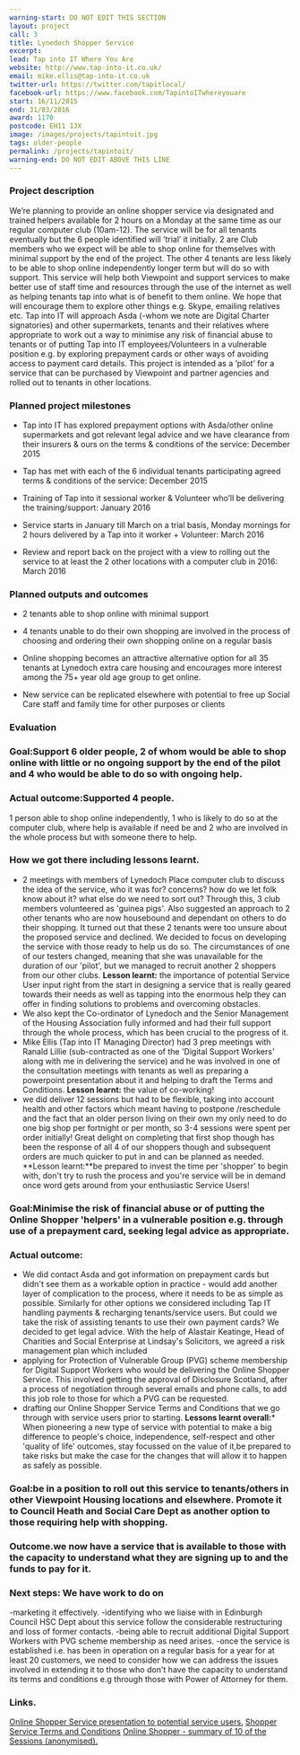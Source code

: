 ```yaml
---
warning-start: DO NOT EDIT THIS SECTION
layout: project
call: 3
title: Lynedoch Shopper Service
excerpt: 
lead: Tap into IT Where You Are
website: http://www.tap-into-it.co.uk/
email: mike.ellis@tap-into-it.co.uk
twitter-url: https://twitter.com/tapitlocal/
facebook-url: https://www.facebook.com/TapintoITwhereyouare
start: 16/11/2015
end: 31/03/2016
award: 1170
postcode: EH11 1JX	
image: /images/projects/tapintoit.jpg
tags: older-people
permalink: /projects/tapintoit/
warning-end: DO NOT EDIT ABOVE THIS LINE
---
```


### Project description
We’re planning to provide an online shopper service via designated and trained helpers available for 2 hours on a Monday at the same time as our regular computer club (10am-12). The service will be for all tenants eventually but the 6 people identified will ’trial’ it initially. 2 are Club members who we expect will be able to shop online for themselves with minimal support by the end of the project. The other 4 tenants are less likely to be able to shop online independently longer term but will do so with support. This service will help both Viewpoint and support services to make better use of staff time and resources through the use of the internet as well as helping tenants tap into what is of benefit to them online. We hope that will encourage them to explore other things e.g. Skype, emailing relatives etc. Tap into IT will approach Asda (-whom we note are Digital Charter signatories) and other supermarkets, tenants and their relatives where appropriate to work out a way to minimise any risk of financial abuse to tenants or of putting Tap into IT employees/Volunteers in a vulnerable position e.g. by exploring prepayment cards or other ways of avoiding access to payment card details. This project is intended as a ’pilot’ for a service that can be purchased by Viewpoint and partner agencies and rolled out to tenants in other locations.

### Planned project milestones

* Tap into IT has explored prepayment options with Asda/other online supermarkets and got relevant legal advice and we have clearance from their insurers & ours on the terms & conditions of the service: December 2015

* Tap has met with each of the 6 individual tenants participating agreed terms & conditions of the service: December 2015

* Training of Tap into it sessional worker & Volunteer who’ll be delivering the training/support: January 2016 

* Service starts in January till March on a trial basis, Monday mornings for 2 hours delivered by a Tap into it worker + Volunteer: March 2016

* Review and report back on the project with a view to rolling out the service to at least the 2 other locations with a computer club in 2016: March 2016 

### Planned outputs and outcomes

* 2 tenants able to shop online with minimal support 

* 4 tenants unable to do their own shopping are involved in the process of choosing and ordering their own shopping online on a regular basis 

* Online shopping becomes an attractive alternative option for all 35 tenants at Lynedoch extra care housing and encourages more interest among the 75+ year old age group to get online. 

* New service can be replicated elsewhere with potential to free up Social Care staff and family time for other purposes or clients

### Evaluation
### Goal:Support 6 older people, 2 of whom would be able to shop online with little or no ongoing support by the end of the pilot and 4 who would be able to do so with ongoing help.
### Actual outcome:Supported 4 people. 
1 person able to shop online independently, 1 who is likely to do so at the computer club, where help is available if need be and 2 who are involved in the whole process but with someone there to help.
### How we got there including lessons learnt.
- 2 meetings with members of Lynedoch Place computer club to discuss the idea of the service, who it was for? concerns? how do we let folk know about it? what else do we need to sort out? Through this, 3 club members volunteered as 'guinea pigs'. Also suggested an approach to 2 other tenants who are now housebound and dependant on others to do their shopping. It turned out that these 2 tenants were too unsure about the proposed service and declined. We decided to focus on developing the service with those ready to help us do so. The circumstances of one of our testers changed, meaning that she was unavailable for the duration of our 'pilot', but we managed to recruit another 2 shoppers from our other clubs. **Lesson learnt:** the importance of potential Service User input right from the start in designing a service that is really geared towards their needs as well as tapping into the enormous help they can offer in finding solutions to problems and overcoming obstacles.
- We also kept the Co-ordinator of Lynedoch and the Senior Management of the Housing Association fully informed and had their full support through the whole process, which has been crucial to the progress of it.
- Mike Ellis (Tap into IT Managing Director) had 3 prep meetings with Ranald Lillie (sub-contracted as one of the 'Digital Support Workers' along with me in delivering the service) and he was involved in one of the consultation meetings with tenants as well as preparing a powerpoint presentation about it and helping to draft the Terms and Conditions. **Lesson learnt:** the value of co-working!
- we did deliver 12 sessions but had to be flexible, taking into account health and other factors which meant having to postpone /reschedule and the fact that an older person living on their own my only need to do one big shop per fortnight or per month, so 3-4 sessions were spent per order initially! Great delight on completing that first shop though has been the response of all 4 of our shoppers though and subsequent orders are much quicker to put in and can be planned as needed.  **Lesson learnt:**be prepared to invest the time per 'shopper' to begin with, don't try to rush the process and you're service will be in demand once word gets around from your enthusiastic Service Users!
### Goal:Minimise the risk of financial abuse or of putting the Online Shopper 'helpers' in a vulnerable position e.g. through use of a prepayment card, seeking legal advice as appropriate.
### Actual outcome:
- We did contact Asda and got information on prepayment cards but didn't see them as a workable option in practice - would add another layer of complication to the process, where it needs to be as simple as possible. Similarly for other options we considered including Tap IT handling payments & recharging tenants/service users. But could we take the risk of assisting tenants to use their own payment cards? We decided to get legal advice. With the help of Alastair Keatinge, Head of Charities and Social Enterprise at Lindsay's Solicitors, we agreed a risk management plan which included
- applying for Protection of Vulnerable Group (PVG) scheme membership for Digital Support Workers who would be delivering the Online Shopper Service. This involved getting the approval of Disclosure Scotland, after a process of negotiation through several emails and phone calls, to add this job role to those for which a PVG can be requested. 
- drafting our Online Shopper Service Terms and Conditions that we go through with service users prior to starting.
**Lessons learnt overall:*** When pioneering a new type of service with potential to make a big difference to people's choice, independence, self-respect and other 'quality of life' outcomes, stay focussed on the value of it,be prepared to take risks but make the case for the changes that will allow it to happen as safely as possible.
### Goal:be in a position to roll out this service to tenants/others in other Viewpoint Housing locations and elsewhere. Promote it to Council Heath and Social Care Dept as another option to those requiring help with shopping.
### Outcome.we now have a service that is available to those with the capacity to understand what they are signing up to and the funds to pay for it.
### Next steps: We have work to do on 
-marketing it effectively. 
-identifying who we liaise with in Edinburgh Council HSC Dept about this service follow the considerable restructuring and loss of former contacts. 
-being able to recruit additional Digital Support Workers with PVG scheme membership as need arises.
-once the service is established i.e. has been in operation on a regular basis for a year for at least 20 customers, we need to consider how we can address the issues involved in extending it to those who don't have the capacity to understand its terms and conditions e.g through those with Power of Attorney for them.

### Links.
[Online Shopper Service presentation to potential service users.](https://docs.google.com/presentation/d/1UAXelZhsBqrqZxaQIv36HB4bD4uj3yC_4dqQlcaiU2g/edit?usp=sharing)
[Shopper Service Terms and Conditions](https://docs.google.com/document/d/1iDZhjr4QAc_7eUXUH06kr9DXMhoCozopXyvyqFxwh1g/edit?usp=sharing)
[Online Shopper - summary of 10 of the Sessions (anonymised).](https://docs.google.com/document/d/1l9fOfoYN8A0qjTgazlOKLmc36hc1ujiz-tjo0Qr1Q3Y/edit?usp=sharing)


